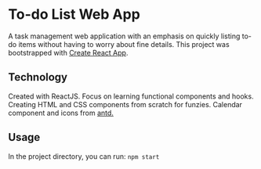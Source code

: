 # To-do List Web App
A task management web application with an emphasis on quickly listing to-do items without having to worry about fine details.
This project was bootstrapped with [Create React App](https://github.com/facebook/create-react-app).
## Technology
Created with ReactJS. Focus on learning functional components and hooks. Creating HTML and CSS components from scratch for funzies.
Calendar component and icons from [antd.](https://ant.design/components/overview/)  
## Usage
In the project directory, you can run:
`npm start`

